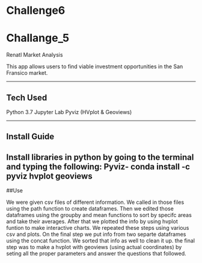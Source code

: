 # Challenge6

# Challange_5

Renatl Market Analysis

This app allows users to find viable investment opportunities in the San Fransico market.

---

## Tech Used

Python 3.7
Jupyter Lab
Pyviz (HVplot & Geoviews)

---
## Install Guide

Install libraries in python by going to the terminal and typing the following:
Pyviz- conda install -c pyviz hvplot geoviews
--

##Use

We were given csv files of different information. We called in those files using the path function to create dataframes. Then we edited those dataframes using the groupby and mean functions to sort by specifc areas and take their averages. After that we plotted the info by using hvplot funtion to make interactive charts. We repeated these steps using various csv and plots. On the final step we put info from two separte dataframes using the concat function. We sorted that info as well to clean it up. the final step was to make a hvplot with geoviews (using actual coordinates) by seting all the proper parameters and answer the questions that followed.
